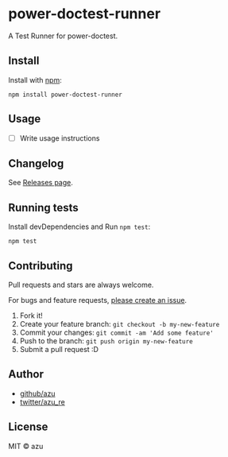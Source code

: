 # power-doctest-runner

A Test Runner for power-doctest.

## Install

Install with [npm](https://www.npmjs.com/):

    npm install power-doctest-runner

## Usage

- [ ] Write usage instructions

## Changelog

See [Releases page](https://github.com/azu/power-doctest-runner/releases).

## Running tests

Install devDependencies and Run `npm test`:

    npm test

## Contributing

Pull requests and stars are always welcome.

For bugs and feature requests, [please create an issue](https://github.com/azu/power-doctest-runner/issues).

1. Fork it!
2. Create your feature branch: `git checkout -b my-new-feature`
3. Commit your changes: `git commit -am 'Add some feature'`
4. Push to the branch: `git push origin my-new-feature`
5. Submit a pull request :D

## Author

- [github/azu](https://github.com/azu)
- [twitter/azu_re](https://twitter.com/azu_re)

## License

MIT © azu
